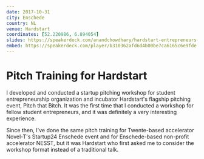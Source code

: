 ```yaml
---
date: 2017-10-31
city: Enschede
country: NL
venue: Hardstart
coordinates: [52.220986, 6.894054]
slides: https://speakerdeck.com/anandchowdhary/hardstart-entrepreneurs-pitching-workshop
embed: https://speakerdeck.com/player/b310362afd6d4b00be7ca6165c6e9fde
---
```


# Pitch Training for Hardstart

I developed and conducted a startup pitching workshop for student entrepreneurship organization and incubator Hardstart's flagship pitching event, Pitch that Bitch. It was the first time that I conducted a workshop for fellow student entrepreneurs, and it was definitely a very interesting experience.

Since then, I've done the same pitch training for Twente-based accelerator Novel-T's Startup24 Enschede event and for Enschede-based non-profit accelerator NESST, but it was Hardstart who first asked me to consider the workshop format instead of a traditional talk.
